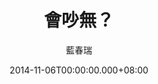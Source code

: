 ---
issue: 95
title: 會吵無？
author: 藍春瑞
date: 2014-11-06T00:00:00.000+08:00
topic: 懷想
difficulty: 2
wikidata: Q98095443
wikidata_link: https://www.wikidata.org/wiki/Q98095443
---